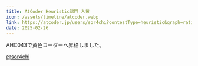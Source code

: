 ```yaml
---
title: AtCoder Heuristic部門 入黄
icon: /assets/timeline/atcoder.webp
link: https://atcoder.jp/users/sor4chi?contestType=heuristic&graph=rating
date: 2025-02-26
---
```


AHC043で黄色コーダーへ昇格しました。

[@sor4chi](https://atcoder.jp/users/sor4chi?contestType=heuristic&graph=rating)
